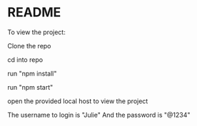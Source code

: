 # README #

To view the project: 

Clone the repo

cd into repo

run "npm install"

run "npm start"

open the provided local host to view the project

The username to login is "Julie" 
And the password is "@1234"


